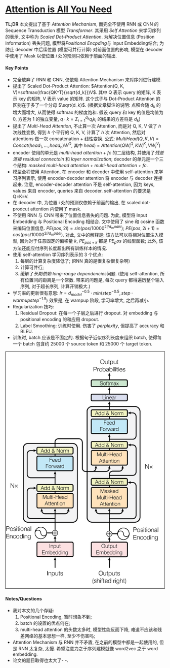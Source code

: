 # [Attention is All You Need](https://papers.nips.cc/paper/7181-attention-is-all-you-need.pdf)

**TL;DR** 本文提出了基于 *Attention Mechanism*, 而完全不使用 RNN 或 CNN 的 Sequence Transduction 模型 *Transformer*. 其采用 *Self Attention* 来学习序列的表示, 文中称为 *Scaled Dot-Product Attention*. 为解决位置信息 (Position Information) 丢失问题, 模型将*Positional Encpding*与 Input Embedding结合; 为防止 decoder 中后续位置 (模型可并行计算) 对前面位置的影响, 模型在 decoder 中使用了 Mask 以使位置 $i$ 处的预测只依赖于前面的输出.


#### Key Points

* 完全放弃了 RNN 和 CNN, 仅依赖 Attention Mechanism 来对序列进行建模.
* 提出了 Scaled Dot-Product Attention: $Attention(Q, K, V)=softmax(\frac{QK^T}{\sqrt{d_k}})V$. 其中 Q 表示 query 的矩阵, K 表示 key 的矩阵, V 表示 value 的矩阵. 这个式子与 Dot-Product Attention 的区别在于多了一个分母 $\sqrt{d_k}$. (根据文章脚注的说明: 点积会随 $d_k$ 的增大而增大, 从而使得 softmax 的梯度饱和. 假设 query 和 key 的值是均值为 0, 方差为 1 的独立变量, $q\cdot k=\Sigma_{i=1}^{d_k} q_i k_i$ 的结果的方差将是 $d_k$)
* 提出了 *Multi-Head Attention*, 不止算一次 Attention, 而是对 Q, K, V 做了 $h$ 次线性变换, 得到 $h$ 个平行的 Q, K, V, 计算了 $h$ 次 Attention, 然后对 attentions 做一次 concatenation + 线性变换. 公式: $MultiHead(Q, K, V)=Concat(head_1, \dots, head_h)W^O$, 其中 $head_i=Attention(QW_i^Q, KW_i^K, VW_i^V)$
* encoder 使用的单元是 *multi-head attention + fc* 的二层结构, 并使用了*残差连接 residual connectoin* 和 *layer normalization*; decoder 的单元是一个三个结构: *masked multi-head attention + multi-head attention + fc*.
* 模型全程使用 Attention, 在 encoder 和 decoder 中使用 self-attention 来学习序列表示, 使用 encoder-decoder attention 将 encoder 与 decoder 连接起来. 注意, encoder-decoder attention 不是 self-attention, 因为 keys, values 来自 encoder, queries 来自 decoder.  self-attention 的要求是 Q=K=V.
* 在 decoder 中, 为位置 i 处的预测仅依赖于前面的输出, 在 scaled dot-prodcut attention 内使用了 mask.
* 不使用 RNN 与 CNN 带来了位置信息丢失的问题. 为此, 模型将 Input Embedding 与 Positional Encoding 相结合. 文中使用了 sine 和 cosine 函数来编码位置信息. $PE(pos, 2i)=sin(pos/10000^{2i/d_model})$; $PE(pos, 2i+1)=cos(pos/10000^{2i/d_model})$. 对此, 文中的解释是: 该方法可以将相对位置注入模型, 因为对于任意固定的偏移量 $k$, $PE_{pos+k}$ 都是 $PE_pos$ 的线型函数; 此外, 该方法还能应付序列长度超出所有训练样本的情况.
* 使用 self-attention 学习序列表示的 3 个优点:
    1. 每层的计算复杂度降低了; (RNN 真的是很复杂很复杂啊)
    2. 计算可并行;
    3. 缓解了*长期依赖 long-range dependencies*问题. (使用 self-attention, 所有位置间的距离是一个常数. 带来的问题是, 每次 query 都得遍历整个输入序列, 对于超长序列, 计算开销极大.)
* 学习率的更新很有意思: $lr=d_{model}^{-0.5}\cdot min(step^{-0.5}, step\cdot warmupstep^{-1.5})$ 效果是, 在 wampup 阶段, 学习率增大, 之后再减小.
* Regularization 技巧:
    1. Residual Dropout: 在每一个子层之后进行 dropout. 对 embedding 与 positional encoding 的和应用 dropout.
    2. Label Smoothing: 训练时使用. 伤害了 *perplexity*, 但提高了 accuracy 和 BLEU.
* 训练时, batch 应该是不固定的. 根据句子近似序列长度来组织 batch, 使得每一个 batch 包含约 25000 个 source token 和 25000 个 target token.

![transformer model architecture](../img/transformer_model_architecture.png)

#### Notes/Questions
 
* 我对本文的几个存疑:
    1. Positional Encoding, 暂时想象不到;
    2. batch 的设置的优点何在;
    3. multi-head attention 的头数太多时, 模型性能反而下降, 难道不应该和残差网络的基本思想一样, 至少不伤害吗;
* Attention Mechanism 与 RNN 并不矛盾, 在之前的模型中都是一起使用的, 但是 RNN 太复杂, 太慢. 希望注意力之于序列建模就像 word2vec 之于 word embedding.
* 论文的题目取得也太大了- -.
